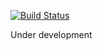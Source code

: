 [![Build Status](https://travis-ci.org/lmammino/e-foundation.svg?branch=master)](https://travis-ci.org/lmammino/e-foundation)

Under development